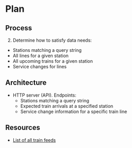 # Plan

## Process

2. Determine how to satisfy data needs:
  - Stations matching a query string
  - All lines for a given station
  - All upcoming trains for a given station
  - Service changes for lines

## Architecture

- HTTP server (API). Endpoints:
  - Stations matching a query string
  - Expected train arrivals at a specified station
  - Service change information for a specific train line

## Resources

- [List of all train feeds](http://datamine.mta.info/list-of-feeds)
